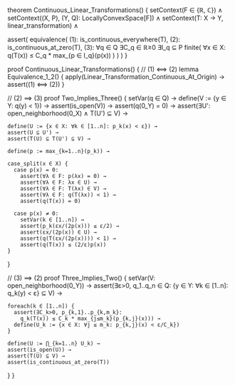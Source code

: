theorem Continuous_Linear_Transformations() {
  setContext(F ∈ {ℝ, ℂ}) ∧
  setContext((X, P), (Y, Q): LocallyConvexSpace[F]) ∧
  setContext(T: X → Y, linear_transformation) ∧
  
  assert(
    equivalence(
      (1): is_continuous_everywhere(T),
      (2): is_continuous_at_zero(T),
      (3): ∀q ∈ Q ∃C_q ∈ ℝ≥0 ∃I_q ⊆ P finite(
        ∀x ∈ X: q(T(x)) ≤ C_q * max_{p ∈ I_q}(p(x))
      )
    )
  )
}

proof Continuous_Linear_Transformations() {
  // (1) ⟺ (2)
  lemma Equivalence_1_2() {
    apply(Linear_Transformation_Continuous_At_Origin) →
    assert((1) ⟺ (2))
  }

  // (2) ⟹ (3)
  proof Two_Implies_Three() {
    setVar(q ∈ Q) →
    define(V := {y ∈ Y: q(y) < 1}) →
    assert(is_open(V)) →
    assert(q(0_Y) = 0) →
    assert(∃U': open_neighborhood(0_X) ∧ T(U') ⊆ V) →
    
    define(U := {x ∈ X: ∀k ∈ [1..n]: p_k(x) < ε}) →
    assert(U ⊆ U') →
    assert(T(U) ⊆ T(U') ⊆ V) →
    
    define(p := max_{k=1..n}(p_k)) →
    
    case_split(x ∈ X) {
      case p(x) = 0:
        assert(∀λ ∈ F: p(λx) = 0) →
        assert(∀λ ∈ F: λx ∈ U) →
        assert(∀λ ∈ F: T(λx) ∈ V) →
        assert(∀λ ∈ F: q(T(λx)) < 1) →
        assert(q(T(x)) = 0)
      
      case p(x) ≠ 0:
        setVar(k ∈ [1..n]) →
        assert(p_k(εx/(2p(x))) ≤ ε/2) →
        assert(εx/(2p(x)) ∈ U) →
        assert(q(T(εx/(2p(x)))) < 1) →
        assert(q(T(x)) ≤ (2/ε)p(x))
    }
  }

  // (3) ⟹ (2)
  proof Three_Implies_Two() {
    setVar(V: open_neighborhood(0_Y)) →
    assert(∃ε>0, q_1..q_n ∈ Q: 
      {y ∈ Y: ∀k ∈ [1..n]: q_k(y) < ε} ⊆ V) →
    
    foreach(k ∈ [1..n]) {
      assert(∃C_k>0, p_{k,1}..p_{k,m_k}: 
        q_k(T(x)) ≤ C_k * max_{j≤m_k}(p_{k,j}(x))) →
      define(U_k := {x ∈ X: ∀j ≤ m_k: p_{k,j}(x) < ε/C_k})
    }
    
    define(U := ⋂_{k=1..n} U_k) →
    assert(is_open(U)) →
    assert(T(U) ⊆ V) →
    assert(is_continuous_at_zero(T))
  }
}